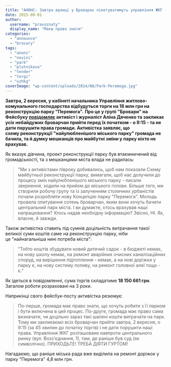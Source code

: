 ```yaml
---
title: "АНОНС: Завтра вранці у Броварах пікетуватимуть управління ЖКГ - через таємні торги щодо парку \"Перемога\""
date: 2015-09-01
author: 
  username: "pravoznaty"
  display_name: "Маєш право знати"
categories: 
  - "announce"
  - "brovary"
tags: 
  - "anons"
  - "novini"
  - "park"
  - "plotnikova"
  - "tender"
  - "torgi"
  - "uzhkg"
coverImage: "wp-content/uploads/2014/08/Park-Peremoga.jpg"
---
```


**Завтра, 2 вересня, у кабінеті начальника Управління житлово-комунального господарства відбудуться торги на 18 млн грн на реконструкцію парку "Перемога".** **Про це у групі "Бровари" на Фейсбуку [повідомляє](https://www.facebook.com/groups/brovary/permalink/1098226653540633/) активіст і журналіст Аліна Дяченко та закликає усіх небайдужих броварчан прийти перед їх початком - о 9:15 - та не дати порушити права громади. Активістка заявляє, що схему реконструкції "найулюбленішого міського парку" громада не бачила, та й думку мешканців про майбутні зміни у парку ніхто не врахував.** 

Як вказує дівчина, проект реконструкції парку був втаємничений від громадськості, та з мешканцями міста влада не радилась:

> "Ми з активістами півроку добивались, щоб нам показали Схему майбутньої реконструкції парку, вимагали, щоб нас долучили до процесу змін найулюбленішого міського парку - писали звернення, ходили на прийом до міського голови. Більше того, ми створили робочу групу та із залученням столичних урбаністів почали розробляти нову Концепцію парку "Перемога". Молодь провела опитування сотень броварчан, яким вони хочуть бачити центральний парк міста. І ви думаєте, хтось врахував наші напрацювання? Хтось надав необхідну інформацію? Звісно, НІ. Як, власне, й завжди.

Також активістка ставить під сумнів доцільність витрачання такої великої суми коштів саме на реконструкцію парку, ніби це "найнагальніша нині потреба міста":

> "Тобто коштів збудувати новий дитячий садок - в бюджеті немає, на нову школу немає, на ремонт аварійних очисних каналізаційних споруд, на вирішення підтоплення - немає, а на нові доріжки у парку є, на нову систему поливу, на ремонт головної алеї тощо - є."

Як ідеться в повідомленні, сума торгів складатиме **18 150 661 грн**. Загалом роботи розраховані на 3 роки.

Наприкінці свого фейсбук-посту активістка резюмує:

> По-перше, громада має право знати, що хочуть робити з її парком і бути включена в цей процес. По-друге, громада має право сама визначати, чи доцільно зараз такі шалені кошти витрачати на парк. Тому ми закликаємо всіх броварчан прийти завтра, 2 вересня, о 9:15 (за 45 хвилин до початку торгів) і не дати порушити наші права. Управління ЖКГ розташоване навпроти центрального ринку (вул. Возз'єднання, 1), там, де раніше був суд (як символічно). ПРИХОДЬТЕ! ТРЕБА ДІЯТИ ГУРТОМ!

Нагадаємо, що раніше міська рада вже виділила на ремонт доріжок у парку "Перемога" 4,8 млн грн.
